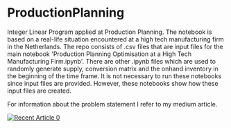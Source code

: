 # ProductionPlanning
Integer Linear Program applied at Production Planning. The notebook is based on a real-life situation encountered at a high tech manufacturing firm in the Netherlands. The repo consists of .csv files that are input files for the main notebook 'Production Planning Optimisation at a High Tech Manufacturing Firm.ipynb'. There are other .ipynb files which are used to randomly generate supply, conversion matrix and the onhand inventory in the beginning of the time frame. It is not necessary to run these notebooks since input files are provided. However, these notebooks show how these input files are created. 

For information about the problem statement I refer to my medium article. 

<a target="_blank" href="https://medium.com/p/116c78f09742/edit"><img src="https://github-readme-medium-recent-article.vercel.app/medium/@imantumorang/0" alt="Recent Article 0"> 
 
